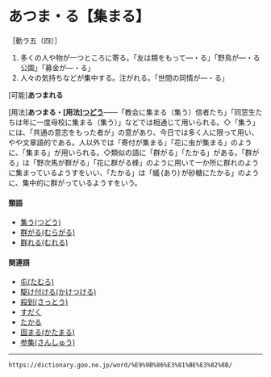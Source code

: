 # あつま・る【集まる】

［動ラ五（四）］
1. 多くの人や物が一つところに寄る。「友は類をもって―・る」「野鳥が―・る公園」「募金が―・る」
2. 人々の気持ちなどが集中する。注がれる。「世間の同情が―・る」
    

\[可能\]**あつまれる**

\[用法\]**あつまる・\[用法\][つどう](https://dictionary.goo.ne.jp/word/%E9%9B%86%E3%81%86/#jn-147775)**――「教会に集まる（集う）信者たち」「同窓生たちは年に一度母校に集まる（集う）」などでは相通じて用いられる。◇「集う」には、「共通の意志をもった者が」の意があり、今日では多く人に限って用い、やや文章語的である。人以外では「寄付が集まる」「花に虫が集まる」のように、「集まる」が用いられる。◇類似の語に「群がる」「たかる」がある。「群がる」は「野次馬が群がる」「花に群がる蜂」のように用いて一か所に群れのように集まっているようすをいい、「たかる」は「蟻 (あり) が砂糖にたかる」のように、集中的に群がっているようすをいう。

#### 類語

-   [集う(つどう)](https://dictionary.goo.ne.jp/word/%E9%9B%86%E3%81%86/#jn-147775)
-   [群がる(むらがる)](https://dictionary.goo.ne.jp/word/%E7%BE%A4%E3%81%8C%E3%82%8B/#jn-216044)
-   [群れる(むれる)](https://dictionary.goo.ne.jp/word/%E7%BE%A4%E3%82%8C%E3%82%8B/#jn-216238)

#### 関連語

-   [屯(たむろ)](https://dictionary.goo.ne.jp/word/%E5%B1%AF_%28%E3%81%9F%E3%82%80%E3%82%8D%29/#jn-139013)
-   [駆け付ける(かけつける)](https://dictionary.goo.ne.jp/word/%E9%A7%86%E4%BB%98%E3%81%91%E3%82%8B/#jn-39605)
-   [殺到(さっとう)](https://dictionary.goo.ne.jp/word/%E6%AE%BA%E5%88%B0/#jn-88484)
-   [すだく](https://dictionary.goo.ne.jp/word/%E9%9B%86%E3%81%8F/#jn-118607)
-   [たかる](https://dictionary.goo.ne.jp/word/%E9%9B%86%E3%82%8B/#jn-135610)
-   [固まる(かたまる)](https://dictionary.goo.ne.jp/word/%E5%9B%BA%E3%81%BE%E3%82%8B/#jn-42103)
-   [参集(さんしゅう)](https://dictionary.goo.ne.jp/word/%E5%8F%82%E9%9B%86/#jn-90911)

---
`https://dictionary.goo.ne.jp/word/%E9%9B%86%E3%81%BE%E3%82%8B/`